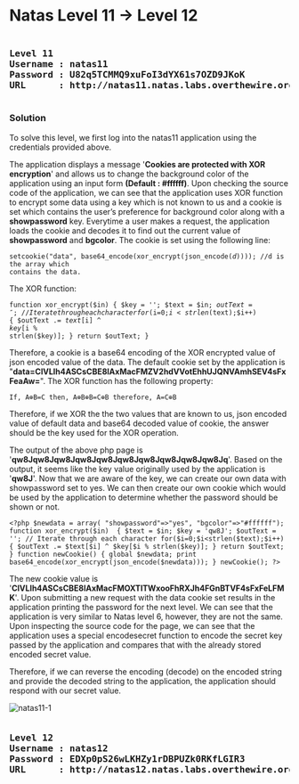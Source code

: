 # Natas Level 11 → Level 12
<pre><h3><b>Level 11
Username : natas11
Password : U82q5TCMMQ9xuFoI3dYX61s7OZD9JKoK
URL      : http://natas11.natas.labs.overthewire.org</b></h3></pre>
### Solution

To solve this level, we first log into the natas11 application using the credentials provided above.

The application displays a message '**Cookies are protected with XOR encryption**' and allows us to change the background color of the application using an input form **(Default : #ffffff)**.
Upon checking the source code of the application, we can see that the application uses XOR function to encrypt some data using a key which is not known to us and a cookie is set which contains the user’s preference for background color along with a **showpassword** key.
Everytime a user makes a request, the application loads the cookie and decodes it to find out the current value of **showpassword**  and **bgcolor**.
The cookie is set using the following line:

<code>setcookie("data", base64_encode(xor_encrypt(json_encode($d))));
  //$d is the array which contains the data.</code>

The XOR function:

<code>function xor_encrypt($in) {
 $key = '';
 $text = $in;
 $outText = '';
// Iterate through each character
 for($i=0;$i<strlen($text);$i++) {
 $outText .= $text[$i] ^ $key[$i % strlen($key)];
 }
return $outText;
}</code>

Therefore, a cookie is a base64 encoding of the XOR encrypted value of json encoded value of the data. The default cookie set by the application is "**data=ClVLIh4ASCsCBE8lAxMacFMZV2hdVVotEhhUJQNVAmhSEV4sFxFeaAw=**".
The XOR function has the following property:

`If, A⊕B=C
then, A⊕B⊕B=C⊕B
therefore, A=C⊕B`
  
Therefore, if we XOR the the two values that are known to us, json encoded value of default data and base64 decoded value of cookie, the answer should be the key used for the XOR operation.

The output of the above php page is '**qw8Jqw8Jqw8Jqw8Jqw8Jqw8Jqw8Jqw8Jqw8Jqw8Jq**'. Based on the output, it seems like the key value originally used by the application is '**qw8J**'.
Now that we are aware of the key, we can create our own data with showpassword  set to yes. We can then create our own cookie which would be used by the application to determine whether the password should be shown or not.

`<?php
$newdata = array( "showpassword"=>"yes", "bgcolor"=>"#ffffff");
function xor_encrypt($in) 
{
    $text = $in;
    $key = 'qw8J';
    $outText = '';
    // Iterate through each character
    for($i=0;$i<strlen($text);$i++)
    {
        $outText .= $text[$i] ^ $key[$i % strlen($key)];
    }
   return $outText;
}
function newCookie()
{
    global $newdata;
    print base64_encode(xor_encrypt(json_encode($newdata)));
}
newCookie();
?>`

The new cookie value is '**ClVLIh4ASCsCBE8lAxMacFMOXTlTWxooFhRXJh4FGnBTVF4sFxFeLFMK**'. Upon submitting a new request with the data cookie set results in the application printing the password for the next level.
We can see that the application is very similar to Natas level 6, however, they are not the same. Upon inspecting the source code for the page, we can see that the application uses a special encodesecret function to encode the secret key passed by the application and compares that with the already stored encoded secret value. 
  
Therefore, if we can reverse the encoding (decode) on the encoded string and provide the decoded string to the application, the application should respond with our secret value.

![natas11-1](https://securitytimes.files.wordpress.com/2017/06/6-26-2017-2-55-53-pm.png?w=663)
<pre><h3><b>Level 12
Username : natas12
Password : EDXp0pS26wLKHZy1rDBPUZk0RKfLGIR3
URL      : http://natas12.natas.labs.overthewire.org</b></h3></pre>
